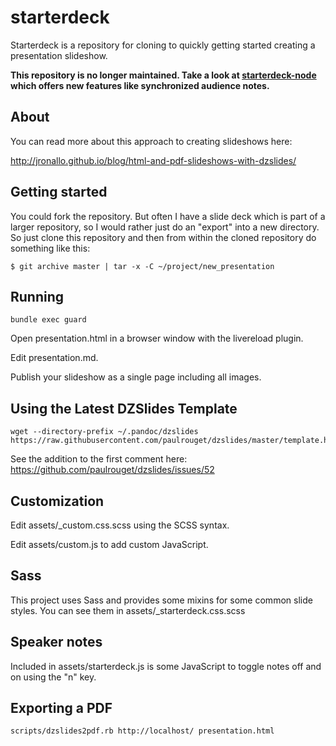 # starterdeck

Starterdeck is a repository for cloning to quickly getting started creating a presentation slideshow.

**This repository is no longer maintained. Take a look at [starterdeck-node](https://github.com/jronallo/starterdeck-node) which offers new features like synchronized audience notes.**

## About

You can read more about this approach to creating slideshows here:

<http://jronallo.github.io/blog/html-and-pdf-slideshows-with-dzslides/>

## Getting started

You could fork the repository. But often I have a slide deck which is part of a larger repository, so I would rather just do an "export" into a new directory. So just clone this repository and then from within the cloned repository do something like this:

```
$ git archive master | tar -x -C ~/project/new_presentation
```

## Running

`bundle exec guard`

Open presentation.html in a browser window with the livereload plugin.

Edit presentation.md.

Publish your slideshow as a single page including all images.

## Using the Latest DZSlides Template

```
wget --directory-prefix ~/.pandoc/dzslides https://raw.githubusercontent.com/paulrouget/dzslides/master/template.html
```

See the addition to the first comment here: <https://github.com/paulrouget/dzslides/issues/52>

## Customization

Edit assets/_custom.css.scss using the SCSS syntax.

Edit assets/custom.js to add custom JavaScript.

## Sass

This project uses Sass and provides some mixins for some common slide styles. You can see them in assets/_starterdeck.css.scss

## Speaker notes

Included in assets/starterdeck.js is some JavaScript to toggle notes off and on using the "n" key.

## Exporting a PDF

`scripts/dzslides2pdf.rb http://localhost/ presentation.html`


